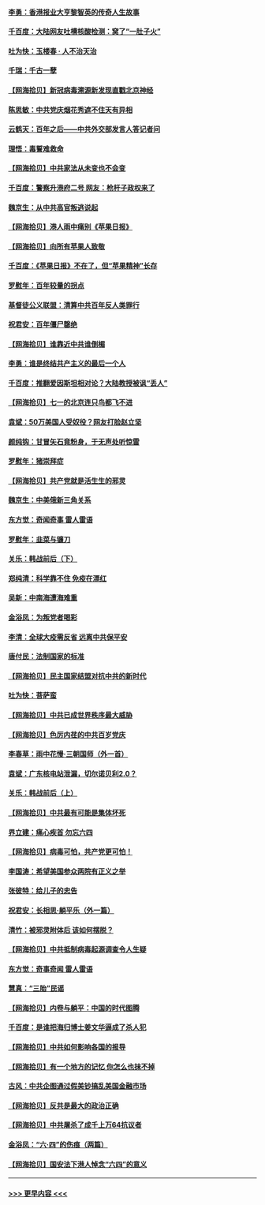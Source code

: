 #### [李勇：香港报业大亨黎智英的传奇人生故事](../pages/nsc993/n13055258.md?t=06292201) 
#### [千百度：大陆网友吐槽核酸检测：窝了“一肚子火”](../pages/nsc993/n13055194.md?t=06292201) 
#### [吐为快：玉楼春 · 人不治天治](../pages/nsc993/n13054028.md?t=06292201) 
#### [千瑞：千古一孽](../pages/nsc993/n13054016.md?t=06292201) 
#### [【网海拾贝】新冠病毒溯源新发现直戳北京神经](../pages/nsc993/n13052425.md?t=06292201) 
#### [陈思敏：中共党庆烟花秀遮不住天有异相](../pages/nsc993/n13052020.md?t=06292201) 
#### [云鹤天：百年之后——中共外交部发言人答记者问](../pages/nsc993/n13051604.md?t=06292201) 
#### [理悟：毒誓难救命](../pages/nsc993/n13051601.md?t=06292201) 
#### [【网海拾贝】中共家法从未变也不会变](../pages/nsc993/n13050366.md?t=06292201) 
#### [千百度：警察升港府二号 网友：枪杆子政权来了](../pages/nsc993/n13050261.md?t=06292201) 
#### [魏京生：从中共高官叛逃说起](../pages/nsc993/n13048997.md?t=06292201) 
#### [【网海拾贝】港人雨中痛别《苹果日报》](../pages/nsc993/n13048941.md?t=06292201) 
#### [【网海拾贝】向所有苹果人致敬](../pages/nsc993/n13046795.md?t=06292201) 
#### [千百度：《苹果日报》不在了，但“苹果精神”长存](../pages/nsc993/n13046703.md?t=06292201) 
#### [罗慰年：百年较量的拐点](../pages/nsc993/n13046542.md?t=06292201) 
#### [基督徒公义联盟：清算中共百年反人类罪行](../pages/nsc993/n13046499.md?t=06292201) 
#### [祝君安：百年僵尸罄绝](../pages/nsc993/n13045595.md?t=06292201) 
#### [【网海拾贝】谁靠近中共谁倒楣](../pages/nsc993/n13044667.md?t=06292201) 
#### [李勇：谁是终结共产主义的最后一个人](../pages/nsc993/n13044397.md?t=06292201) 
#### [千百度：推翻爱因斯坦相对论？大陆教授被讽“丢人”](../pages/nsc993/n13043908.md?t=06292201) 
#### [【网海拾贝】七一的北京连只鸟都飞不进](../pages/nsc993/n13041377.md?t=06292201) 
#### [袁斌：50万美国人受奴役？网友打脸赵立坚](../pages/nsc993/n13041330.md?t=06292201) 
#### [颜纯钩：甘冒矢石竟粉身，于无声处听惊雷](../pages/nsc993/n13041140.md?t=06292201) 
#### [罗慰年：猪崇拜症](../pages/nsc993/n13041071.md?t=06292201) 
#### [【网海拾贝】共产党就是活生生的邪灵](../pages/nsc993/n13036627.md?t=06292201) 
#### [魏京生：中美俄新三角关系](../pages/nsc993/n13035986.md?t=06292201) 
#### [东方觉：奇闻奇事 雷人雷语](../pages/nsc993/n13035878.md?t=06292201) 
#### [罗慰年：韭菜与镰刀](../pages/nsc993/n13034374.md?t=06292201) 
#### [关乐：韩战前后（下）](../pages/nsc993/n13034113.md?t=06292201) 
#### [郑纯清：科学靠不住 免疫在漂红](../pages/nsc993/n13034093.md?t=06292201) 
#### [吴新：中南海遭海难重](../pages/nsc993/n13034084.md?t=06292201) 
#### [金浴凤：为叛党者喝彩](../pages/nsc993/n13034058.md?t=06292201) 
#### [李清：全球大疫需反省 远离中共保平安](../pages/nsc993/n13033784.md?t=06292201) 
#### [唐付民：法制国家的标准](../pages/nsc993/n13032944.md?t=06292201) 
#### [【网海拾贝】民主国家结盟对抗中共的新时代](../pages/nsc993/n13031717.md?t=06292201) 
#### [吐为快：菩萨蛮](../pages/nsc993/n13030033.md?t=06292201) 
#### [【网海拾贝】中共已成世界秩序最大威胁](../pages/nsc993/n13028138.md?t=06292201) 
#### [【网海拾贝】色厉内荏的中共百岁党庆](../pages/nsc993/n13025582.md?t=06292201) 
#### [李春草：雨中花慢‧三朝国师（外一首）](../pages/nsc993/n13025567.md?t=06292201) 
#### [袁斌：广东核电站泄漏，切尔诺贝利2.0？](../pages/nsc993/n13025475.md?t=06292201) 
#### [关乐：韩战前后（上）](../pages/nsc993/n13025387.md?t=06292201) 
#### [【网海拾贝】中共最有可能是集体坏死](../pages/nsc993/n13023101.md?t=06292201) 
#### [界立建：痛心疾首 勿忘六四](../pages/nsc993/n13022339.md?t=06292201) 
#### [【网海拾贝】病毒可怕，共产党更可怕！](../pages/nsc993/n13020728.md?t=06292201) 
#### [李国涛：希望美国参众两院有正义之举](../pages/nsc993/n13020674.md?t=06292201) 
#### [张彼特：给儿子的忠告](../pages/nsc993/n13018934.md?t=06292201) 
#### [祝君安：长相思‧躺平乐（外一篇）](../pages/nsc993/n13018923.md?t=06292201) 
#### [清竹：被邪灵附体后 该如何摆脱？](../pages/nsc993/n13018877.md?t=06292201) 
#### [【网海拾贝】中共抵制病毒起源调查令人生疑](../pages/nsc993/n13017785.md?t=06292201) 
#### [东方觉：奇事奇闻 雷人雷语](../pages/nsc993/n13017577.md?t=06292201) 
#### [慧真：“三胎”民谣](../pages/nsc993/n13017394.md?t=06292201) 
#### [【网海拾贝】内卷与躺平：中国的时代图腾](../pages/nsc993/n13016128.md?t=06292201) 
#### [千百度：是谁把海归博士姜文华逼成了杀人犯](../pages/nsc993/n13015218.md?t=06292201) 
#### [【网海拾贝】中共如何影响各国的报导](../pages/nsc993/n13012599.md?t=06292201) 
#### [【网海拾贝】有一个地方的记忆 你怎么也抹不掉](../pages/nsc993/n13009802.md?t=06292201) 
#### [古风：中共企图通过假美钞搞乱美国金融市场](../pages/nsc993/n13009626.md?t=06292201) 
#### [【网海拾贝】反共是最大的政治正确](../pages/nsc993/n13007051.md?t=06292201) 
#### [【网海拾贝】中共屠杀了成千上万64抗议者](../pages/nsc993/n13002713.md?t=06292201) 
#### [金浴凤：“六·四”的伤痕（两篇）](../pages/nsc993/n13001719.md?t=06292201) 
#### [【网海拾贝】国安法下港人悼念“六四”的意义](../pages/nsc993/n13001039.md?t=06292201) 

----
#### [ >>> 更早内容 <<< ](../indexes/nsc993-earlier.md)
